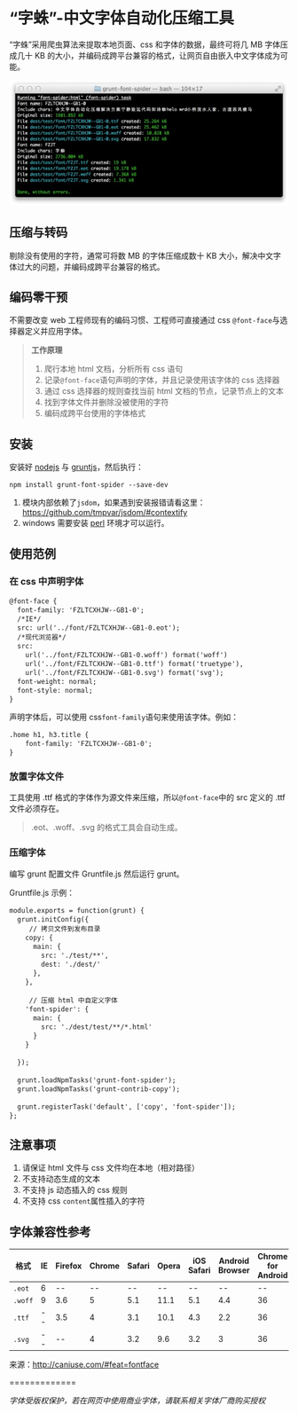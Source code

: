 #	“字蛛”-中文字体自动化压缩工具

“字蛛”采用爬虫算法来提取本地页面、css 和字体的数据，最终可将几 MB 字体压成几十 KB 的大小，并编码成跨平台兼容的格式，让网页自由嵌入中文字体成为可能。

![terminal](./doc/terminal.png)


## 压缩与转码

剔除没有使用的字符，通常可将数 MB 的字体压缩成数十 KB 大小，解决中文字体过大的问题，并编码成跨平台兼容的格式。

## 编码零干预

不需要改变 web 工程师现有的编码习惯、工程师可直接通过 css ``@font-face``与选择器定义并应用字体。

>
>**工作原理**
>
>1.	爬行本地 html 文档，分析所有 css 语句
>2.	记录``@font-face``语句声明的字体，并且记录使用该字体的 css 选择器
>3.	通过 css 选择器的规则查找当前 html 文档的节点，记录节点上的文本
>4.	找到字体文件并删除没被使用的字符
>5.	编码成跨平台使用的字体格式
>

##	安装

安装好 [nodejs](http://nodejs.org) 与 [gruntjs](http://gruntjs.com)，然后执行：

```
npm install grunt-font-spider --save-dev
```

1. 模块内部依赖了``jsdom``，如果遇到安装报错请看这里：<https://github.com/tmpvar/jsdom/#contextify>
2. windows 需要安装 [perl](http://www.perl.org) 环境才可以运行。

##	使用范例

### 在 css 中声明字体

```
@font-face {
  font-family: 'FZLTCXHJW--GB1-0';
  /*IE*/
  src: url('../font/FZLTCXHJW--GB1-0.eot');
  /*现代浏览器*/
  src:
    url('../font/FZLTCXHJW--GB1-0.woff') format('woff') 
    url('../font/FZLTCXHJW--GB1-0.ttf') format('truetype'),
    url('../font/FZLTCXHJW--GB1-0.svg') format('svg');
  font-weight: normal;
  font-style: normal;
}
```

声明字体后，可以使用 css``font-family``语句来使用该字体。例如：

```
.home h1, h3.title {
	font-family: 'FZLTCXHJW--GB1-0';
}
```

###	放置字体文件

工具使用 .ttf 格式的字体作为源文件来压缩，所以``@font-face``中的 src 定义的 .ttf 文件必须存在。

>.eot、.woff、.svg 的格式工具会自动生成。

###	压缩字体

编写 grunt 配置文件 Gruntfile.js 然后运行 grunt。

Gruntfile.js 示例：

```
module.exports = function(grunt) {
  grunt.initConfig({
	 // 拷贝文件到发布目录
    copy: {
      main: {
        src: './test/**',
        dest: './dest/'
      },
    },
    
	 // 压缩 html 中自定义字体
    'font-spider': {
      main: {
        src: './dest/test/**/*.html'
      }
    }

  });

  grunt.loadNpmTasks('grunt-font-spider');
  grunt.loadNpmTasks('grunt-contrib-copy');

  grunt.registerTask('default', ['copy', 'font-spider']);
};
```

##	注意事项

1.	请保证 html 文件与 css 文件均在本地（相对路径）
2.	不支持动态生成的文本
3.	不支持 js 动态插入的 css 规则
4.	不支持 css ``content``属性插入的字符

##	字体兼容性参考

格式 | IE | Firefox | Chrome | Safari | Opera | iOS Safari | Android Browser | Chrome for Android | 
----- | ----- | ----- | ----- | ----- | ----- | ----- | ----- | -----
``.eot`` | 6  | -- | -- | -- | -- | -- | -- | --
``.woff`` | 9 | 3.6 | 5 | 5.1 | 11.1 | 5.1 | 4.4 | 36 
``.ttf`` | --  | 3.5 | 4 | 3.1 | 10.1 | 4.3 | 2.2 | 36
``.svg`` | -- | -- | 4 | 3.2 | 9.6 | 3.2 | 3 | 36

来源：<http://caniuse.com/#feat=fontface>

=============

*字体受版权保护，若在网页中使用商业字体，请联系相关字体厂商购买授权*